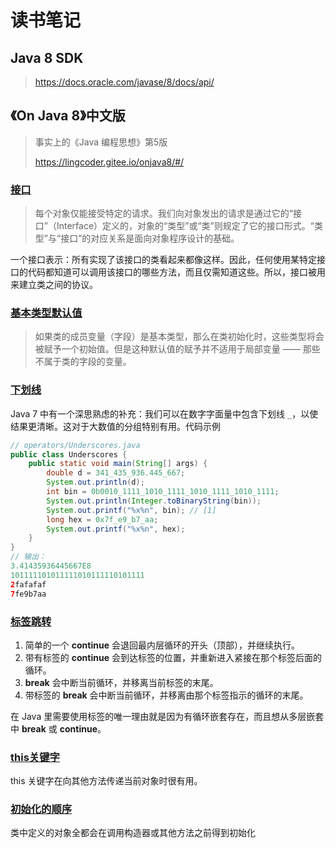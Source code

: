 # 读书笔记

## Java 8 SDK

> https://docs.oracle.com/javase/8/docs/api/

## 《On Java 8》中文版

> 事实上的《Java 编程思想》第5版
>
> https://lingcoder.gitee.io/onjava8/#/



### [接口](https://lingcoder.gitee.io/onjava8/#/book/01-What-is-an-Object?id=接口)

> 每个对象仅能接受特定的请求。我们向对象发出的请求是通过它的“接口”（Interface）定义的，对象的“类型”或“类”则规定了它的接口形式。“类型”与“接口”的对应关系是面向对象程序设计的基础。

一个接口表示：所有实现了该接口的类看起来都像这样。因此，任何使用某特定接口的代码都知道可以调用该接口的哪些方法，而且仅需知道这些。所以，接口被用来建立类之间的协议。



### [基本类型默认值](https://lingcoder.gitee.io/onjava8/#/book/03-Objects-Everywhere?id=基本类型默认值)

>如果类的成员变量（字段）是基本类型，那么在类初始化时，这些类型将会被赋予一个初始值。但是这种默认值的赋予并不适用于局部变量 —— 那些不属于类的字段的变量。



### [下划线](https://lingcoder.gitee.io/onjava8/#/book/04-Operators?id=下划线)

Java 7 中有一个深思熟虑的补充：我们可以在数字字面量中包含下划线 `_`，以使结果更清晰。这对于大数值的分组特别有用。代码示例

```java
// operators/Underscores.java
public class Underscores {
    public static void main(String[] args) {
        double d = 341_435_936.445_667;
        System.out.println(d);
        int bin = 0b0010_1111_1010_1111_1010_1111_1010_1111;
        System.out.println(Integer.toBinaryString(bin));
        System.out.printf("%x%n", bin); // [1]
        long hex = 0x7f_e9_b7_aa;
        System.out.printf("%x%n", hex);
    }
}
// 输出：
3.41435936445667E8
101111101011111010111110101111
2fafafaf
7fe9b7aa
```



### [标签跳转](https://lingcoder.gitee.io/onjava8/#/book/05-Control-Flow?id=%e8%87%ad%e5%90%8d%e6%98%ad%e8%91%97%e7%9a%84-goto)

1. 简单的一个 **continue** 会退回最内层循环的开头（顶部），并继续执行。
2. 带有标签的 **continue** 会到达标签的位置，并重新进入紧接在那个标签后面的循环。
3. **break** 会中断当前循环，并移离当前标签的末尾。
4. 带标签的 **break** 会中断当前循环，并移离由那个标签指示的循环的末尾。

在 Java 里需要使用标签的唯一理由就是因为有循环嵌套存在，而且想从多层嵌套中 **break** 或 **continue**。



### [this关键字](https://lingcoder.gitee.io/onjava8/#/book/06-Housekeeping?id=this关键字)

this 关键字在向其他方法传递当前对象时很有用。



### [初始化的顺序](https://lingcoder.gitee.io/onjava8/#/book/06-Housekeeping?id=初始化的顺序)

类中定义的对象全都会在调用构造器或其他方法之前得到初始化